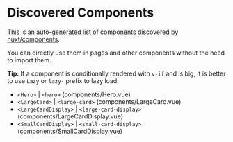 # Discovered Components

This is an auto-generated list of components discovered by [nuxt/components](https://github.com/nuxt/components).

You can directly use them in pages and other components without the need to import them.

**Tip:** If a component is conditionally rendered with `v-if` and is big, it is better to use `Lazy` or `lazy-` prefix to lazy load.

- `<Hero>` | `<hero>` (components/Hero.vue)
- `<LargeCard>` | `<large-card>` (components/LargeCard.vue)
- `<LargeCardDisplay>` | `<large-card-display>` (components/LargeCardDisplay.vue)
- `<SmallCardDisplay>` | `<small-card-display>` (components/SmallCardDisplay.vue)
